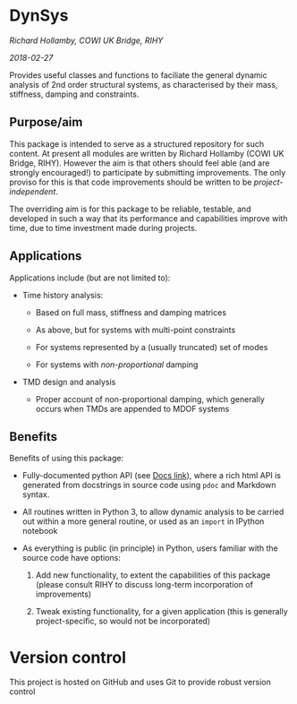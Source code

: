 # DynSys

*Richard Hollamby, COWI UK Bridge, RIHY*

*2018-02-27*

Provides useful classes and functions to faciliate the general dynamic 
analysis of 2nd order structural systems, as characterised by their mass, 
stiffness, damping and constraints.

## Purpose/aim

This package is intended to serve as a structured repository for such content. 
At present all modules are written by Richard Hollamby (COWI UK Bridge, RIHY). 
However the aim is that others should feel able (and are strongly encouraged!) 
to participate by submitting improvements. The only proviso for this is that 
code improvements should be written to be *project-independent*.

The overriding aim is for this package to be reliable, testable, and developed 
in such a way that its performance and capabilities improve with time, due to 
time investment made during projects.

## Applications

Applications include (but are not limited to):

* Time history analysis:

    * Based on full mass, stiffness and damping matrices
    
    * As above, but for systems with multi-point constraints
    
    * For systems represented by a (usually truncated) set of modes
    
    * For systems with *non-proportional* damping
    
* TMD design and analysis

    * Proper account of non-proportional damping, which generally occurs when 
      TMDs are appended to MDOF systems

## Benefits

Benefits of using this package:

* Fully-documented python API (see [Docs link](/docs)), where a rich html API 
  is generated from docstrings in source code using `pdoc` and Markdown syntax.

* All routines written in Python 3, to allow dynamic analysis to be carried 
  out within a more general routine, or used as an `import` in IPython notebook 
  
* As everything is public (in principle) in Python, users familiar with the 
  source code have options:
  
    1. Add new functionality, to extent the capabilities of this package 
    (please consult RIHY to discuss long-term incorporation of improvements)
  
    2. Tweak existing functionality, for a given application
    (this is generally project-specific, so would not be incorporated)
    
# Version control

This project is hosted on GitHub and uses Git to provide robust version control
